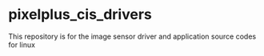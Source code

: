 # pixelplus_cis_drivers
This repository is for the image sensor driver and application source codes for linux
